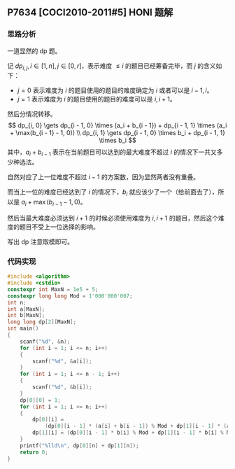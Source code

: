## P7634 [COCI2010-2011#5] HONI 题解

### 思路分析

一道显然的 dp 题。

记 $dp_{i, j}, i \in [1, n], j \in [0, r]$，表示难度 $\le i$ 的题目已经筹备完毕，而 $j$ 的含义如下：

- $j = 0$ 表示难度为 $i$ 的题目使用的题目的难度确定为 $i$ 或者可以是 $i - 1, i$。
- $j = 1$ 表示难度为 $i$ 的题目使用的题目的难度可以是 $i, i + 1$。

然后分情况转移。
$$
dp_{i, 0} \gets dp_{i - 1, 0} \times (a_i + b_{i - 1}) + dp_{i - 1, 1} \times (a_i + \max(b_{i - 1} - 1, 0)) \\
dp_{i, 1} \gets dp_{i - 1, 0} \times b_i + dp_{i - 1, 1} \times b_i
$$
其中，$a_i + b_{i - 1}$ 表示在当前题目可以达到的最大难度不超过 $i$ 的情况下一共又多少种选法。

自然对应了上一位难度不超过 $i - 1$ 的方案数，因为显然两者没有重叠。

而当上一位的难度已经达到了 $i$ 的情况下，$b_i$ 就应该少了一个（给前面去了），所以是 $a_i + \max(b_{i - 1} - 1, 0)$。

然后当最大难度必须达到 $i + 1$ 的时候必须使用难度为 $i, i + 1$ 的题目，然后这个难度的题目不受上一位选择的影响。

写出 dp 注意取模即可。

### 代码实现

```cpp
#include <algorithm>
#include <cstdio>
constexpr int MaxN = 1e5 + 5;
constexpr long long Mod = 1'000'000'007;
int n;
int a[MaxN];
int b[MaxN];
long long dp[2][MaxN];
int main()
{
    scanf("%d", &n);
    for (int i = 1; i <= n; i++)
    {
        scanf("%d", &a[i]);
    }
    for (int i = 1; i <= n - 1; i++)
    {
        scanf("%d", &b[i]);
    }
    dp[0][0] = 1;
    for (int i = 1; i <= n; i++)
    {
        dp[0][i] =
            (dp[0][i - 1] * (a[i] + b[i - 1]) % Mod + dp[1][i - 1] * (a[i] + std::max(b[i - 1] - 1, 0)) % Mod) % Mod;
        dp[1][i] = (dp[0][i - 1] * b[i] % Mod + dp[1][i - 1] * b[i] % Mod) % Mod;
    }
    printf("%lld\n", dp[0][n] + dp[1][n]);
    return 0;
}


```

